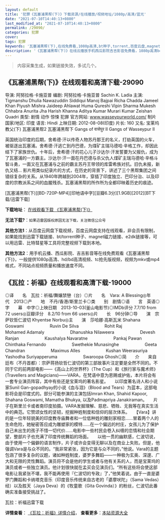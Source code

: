 ```yaml
---
layout: default
title: '犯罪《瓦塞浦黑帮(下)》下载资源/在线播放/视频地址/1080p/高清/蓝光'
date: "2021-07-10T14:40:13+0800"
last_modified_at: "2021-07-10T14:40:13+0800"
permalink: /29090/
categories: 犯罪
cover:
tags: 犯罪
keywords: '瓦塞浦黑帮(下),在线免费看,1080p高清,bt种子,torrent,百度云盘,magnet,磁力链,迅雷下载资源'
description: '《瓦塞浦黑帮(下)》在线云播放手机西瓜影院吉吉影音免费看，1080p高清bd/hd未删减完整版和tc抢先枪版，mkv/mp4格式，附带bt/torrent种子、magnet/磁力链、百度云盘、网盘资源迅雷下载链接'
---
```


>内容采集生成，如果链接失效，多试几个。


## 《瓦塞浦黑帮(下)》在线观看和高清下载-29090

导演: 阿努拉格·卡施亚普 编剧: 阿努拉格·卡施亚普 Sachin K. Ladia 主演: Tigmanshu Dhulia Nawazuddin Siddiqui Manoj Bajpai Richa Chadda Jameel Khan Piyush Mishra Jaideep Ahlawat Huma Qureshi Vipin Sharma Mukesh Chhabra Anurita Jha Harish Khanna Aditya Kumar Murari Kumar Zeishan Quadri 类型: 剧情 动作 惊悚 犯罪 官方网站: www.wasseypurworld.com/ 制片国家/地区: 印度 语言: Hindi 上映日期: 2012-08-08(印度) 片长: 160 又名: 宝莱坞教父(下) 瓦塞浦黑帮2 瓦塞浦黑帮下 Gangs of वासेपुर II Gangs of Wasseypur II

英国统治印度的后期，舍希德·汗以传奇人物苏丹那王的名义，打劫英国的火车，被驱逐出瓦塞浦。舍希德·汗逃亡到丹巴德，为煤矿主瑞马德哈·辛格工作，却因此结下了家族世仇。十年后，舍希德·汗的花心儿子沙达尔·汗发誓要为父报仇，成为了瓦塞浦的一方霸主。沙达尔·汗一面在丹巴德与杀父仇人煤矿主瑞马德哈·辛格斗智斗勇，一面又在瓦塞浦与之前的霸主苏丹王带领的库雷希族对抗。旧仇未报，新仇又结… 影片用类似纪录片的方式，在历史的背景下，讲述了三个黑帮集团之间错综复杂的关系。从1940年跨越到2004年，穿插了印度独立、巴印分治、以及印度的宗教派系之间的血腥残杀。瓦塞浦黑帮的所作所为全都印映着历史的痕迹。


[瓦塞浦黑帮(下)][BD-720P-MP4][印地语中字][豆瓣6.3分][1.9GB][2012][BT下载/迅雷下载]

**下载地址**： [在线观看下载 《瓦塞浦黑帮(下)》](https://www.btdx8.com/torrent/gangs_of_wasseypur_part2_2012.html) 


**无法下载?**：`如果迅雷因版权原因无法下载，关注微信公众号 `

**其他方法1**：从百度云网盘下载视频，百度云网盘支持在线观看，非会员有限制，如果能找到迅雷下载链接、bt/torrent种子、magnet磁力链接、e2dk链接等，可以用迅雷、比特彗星等工具将完整视频下载到本地。

**其他方法2**：用手机云播、西瓜影院、吉吉影音等在线免费观看《瓦塞浦黑帮(下)》，一般提供1080p高清、hd/bd高清视频、tc抢先版视频，视频为mkv或mp4格式，不同站点视频质量和播放速度不同。


## 《瓦拉：祈福》在线观看和高清下载-19000

◎译　　名　瓦拉：祈福/舞孃禁戀（台）◎片　　名　Vara: A Blessing◎年　　代　2013◎产　　地　不丹/香港/斯里兰卡◎类　　别　剧情◎语　　言　英语◎字　　幕　中字◎上映日期　2013-10-03(釜山电影节)◎IMDb评分 7.7/10 from 72 users◎豆瓣评分　8.2/10 from 66 users◎片　　长　96分钟◎导　　演　宗萨钦哲仁波切 Khyentse Norbu◎主　　演　莎哈娜·高斯瓦米 Shahana Goswami　　　　　　Ruvin De Silva　　　　　　Rohit Raj　　　　　　Mohamed Adamaly　　　　　　Dhanushka Nilaweera　　　　　　Devesh Ranjan　　　　　　Kaushalya Navaratne　　　　　　Pankaj Pawan　　　　　　Chinthaka Fernando　　　　　　Swethekie Munasinghe　　　　　　Geeta Chandran　　　　　　Maximus Alles　　　　　　Kushan Weerasuriya　　　　　　Yashodha Suriyapperuma　　　　　　Swaroopa Ghosh◎简　　介　　来自廷布（不丹首都）：宗萨蒋扬钦哲仁波切的第三部故事片注定要是全然不同的。不同于它的前两部电影——《高山上的世界杯》（The Cup）和《旅行家与魔术师》(Travellers and Magicians)——VARA，在梵语中意为恩赐或护佑，本片将会有一套专业演员阵容，其中有些还是宝莱坞的著名影星。　　以印度著名诗人和小说家Sunil Gan-gopadhyay的小说《血与泪》（Blood and Tears）为蓝本，这部电影将会是印度式的。部分可能参演的主演包括Imran Khan, Shahid Kapoor, Shahana Goswami, Mamatha Bhukya, 以及Padmapriya Janakiraman。　　片子在斯里兰卡或者南印度拍摄。VARA发掘理解、慈悲、牺牲、无我等在真实生活中的典范。它赞颂女性的坚韧，挖掘种姓制度和信仰的层次体系。　　【Vara】讲的是一位年轻貌美的印度教寺庙舞者和一位低种姓的雕刻家相恋……冒着两个人的生命危险，她秘密答应成为雕塑家的模特……在一个偏远的村庄，女孩儿为了保护自己未出生的孩子不惜一切代价……电影中一些村民会卷入纠缠的恋情和社会期望，整部片子也充满了印度传统舞蹈的场面。　　以他一贯的幽默感，仁波切说，由于使用一个偏僻的语言制作，片子或许会变得无聊以及在商业上失败。但是，他强调Vara是与众不同的。“我非常紧张，因为它是与众不同的，”他说。Vara的主题包涵了很多复杂的议题，诸如种姓制度，婆罗多舞蹈——一种极为玄奥、深邃、广大和无限的灵性舞蹈。演员将不会是他的学生或者与他有关系的人，而是宝莱坞的演员或者一些独立演员。他计划很快就在孟买会见演员们。“所有这些将会使这部电影让我紧张不堪，我不能再使用『仁波切的专政』了，”他笑着说。由于一直是婆罗门舞蹈和卡纳塔克音乐（印度音乐传统来自古老的「婆摩吠陀」（Sama Vedas）经）以及胜天（Jaya Deva）的《牧童歌（Gita Govinda）》的粉丝，仁波切此番确实准备接受挑战了。


瓦拉：祈福迅雷下载

**详情查看**： [《瓦拉：祈福》详情介绍](/movie/19000/)， **查看更多**：[本站资源大全](/movie/t/all/)

